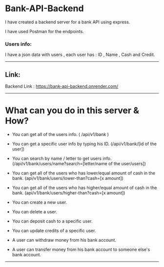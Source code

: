 # Bank-API-Backend

I have created a backend server for a bank API using express.

I have used Postman for the endpoints.

### Users info:

I have a json data with users , each user has : ID , Name , Cash and Credit.

---

## Link:

Backend Link : https://bank-api-backend.onrender.com/

---

# What can you do in this server & How?

- You can get all of the users info.
  <span color="green">( /api/v1/bank )</span>

- You can get a specific user info by typing his ID. (/api/v1/bank/[id of the user])
- You can search by name / letter to get users info. (/api/v1/bank/users/name?search=[letter/name of the user/users])
- You can get all of the users who has lower/equal amount of cash in the bank. (api/v1/bank/users/lower-than?cash=[x amount])
- You can get all of the users who has higher/equal amount of cash in the bank. (api/v1/bank/users/higher-than?cash=[x amount])

- You can create a new user.
- You can delete a user.

- You can deposit cash to a specific user.
- You can update credits of a specific user.

- A user can withdraw money from his bank account.
- A user can transfer money from his bank account to someone else's bank account.

---
